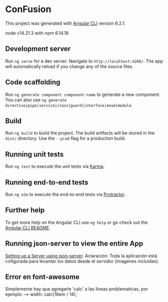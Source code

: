 # ConFusion

This project was generated with [Angular CLI](https://github.com/angular/angular-cli) version 6.2.1.

node v14.21.3 with npm 6.14.18

## Development server

Run `ng serve` for a dev server. Navigate to `http://localhost:4200/`. The app will automatically reload if you change any of the source files.

## Code scaffolding

Run `ng generate component component-name` to generate a new component. You can also use `ng generate directive|pipe|service|class|guard|interface|enum|module`.

## Build

Run `ng build` to build the project. The build artifacts will be stored in the `dist/` directory. Use the `--prod` flag for a production build.

## Running unit tests

Run `ng test` to execute the unit tests via [Karma](https://karma-runner.github.io).

## Running end-to-end tests

Run `ng e2e` to execute the end-to-end tests via [Protractor](http://www.protractortest.org/).

## Further help

To get more help on the Angular CLI use `ng help` or go check out the [Angular CLI README](https://github.com/angular/angular-cli/blob/master/README.md).

## Running json-server to view the entire App

[Setting up a Server using json-server](https://www.npmjs.com/package/json-server).
Aclaración: Toda la aplicación está cofigurada para levantar los datos desde el servidor (imagenes incluidas).

## Error en font-awesome

Simplemente hay que agregarle 'calc' a las líneas problematicas, por ejemplo --> width: calc(18em / 14);